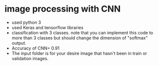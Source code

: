 # image processing with CNN
 - used python 3
 - used Keras and tensorflow libraries
 - classification with 3 classes.  note that you can implement this code to more than 3 classes but should change the dimension of "softmax" output.
 - Accuracy of CNN= 0.91
 - The input folder is for your desire image that hasn't been in train or validation images.


